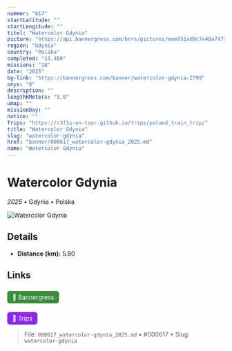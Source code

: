 ```yaml
---
nummer: "617"
startLatitude: ""
startLongitude: ""
titel: "Watercolor Gdynia"
picture: "https://api.bannergress.com/bnrs/pictures/eee051ad9c7e48a747300f104a5ef880"
region: "Gdynia"
country: "Polska"
completed: "13.488"
missions: "18"
date: "2025"
bg-link: "https://bannergress.com/banner/watercolor-gdynia-2799"
onyx: "0"
description: ""
lengthKMeters: "5,8"
umap: ""
missionDay: ""
notice: ""
Trips: "https://r3f1s-on-tour.github.io/trips/poland_train_trip/"
title: "Watercolor Gdynia"
slug: "watercolor-gdynia"
href: "banner/000617_watercolor-gdynia_2025.md"
name: "Watercolor Gdynia"
---
```

# Watercolor Gdynia

*2025* • Gdynia • Polska

![Watercolor Gdynia](https://api.bannergress.com/bnrs/pictures/eee051ad9c7e48a747300f104a5ef880)



## Details
- **Distance (km):** 5.80








## Links
<a href="https://bannergress.com/banner/watercolor-gdynia-2799" style="display:inline-block;margin:6px 8px 0 0;padding:6px 12px;background:#3c8b3c;color:#fff;text-decoration:none;border-radius:6px;">🔗 Bannergress</a>

<a href="https://r3f1s-on-tour.github.io/trips/poland_train_trip/" style="display:inline-block;margin:6px 8px 0 0;padding:6px 12px;background:#8a2be2;color:#fff;text-decoration:none;border-radius:6px;">🧭 Trips</a>


> File: `000617_watercolor-gdynia_2025.md` • #000617 • Slug: `watercolor-gdynia`
